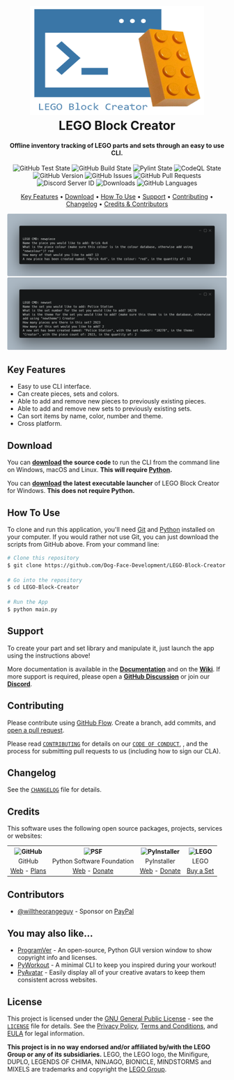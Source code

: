 <!-- Logo -->
<h1 align="center">
  <img src="https://raw.githubusercontent.com/Dog-Face-Development/LEGO-Block-Creator/master/docs/images/logo.png" height="250px" width="400px" alt="LEGO Block Creator">
  <br>
  LEGO Block Creator
  <br>
</h1>

<!-- Copy -->
<h4 align="center">Offline inventory tracking of LEGO parts and sets through an easy to use CLI.</h4>

<!-- Badges -->
<div align="center">
  <!-- Stability -->
  <img alt="GitHub Test State" src="https://github.com/Dog-Face-Development/LEGO-Block-Creator/actions/workflows/test.yml/badge.svg">
  <!-- Stability -->
  <img alt="GitHub Build State" src="https://github.com/Dog-Face-Development/LEGO-Block-Creator/actions/workflows/build.yml/badge.svg">
  <!-- Stability -->
  <img alt="Pylint State" src="https://github.com/Dog-Face-Development/LEGO-Block-Creator/actions/workflows/pylint.yml/badge.svg">
  <!-- CodeQL -->
  <img alt="CodeQL State" src="https://github.com/Dog-Face-Development/LEGO-Block-Creator/actions/workflows/codeql-analysis.yml/badge.svg">
  <!-- Version -->
  <img alt="GitHub Version" src="https://img.shields.io/github/v/release/Dog-Face-Development/LEGO-Block-Creator?include_prereleases">
  <!-- Issues -->
  <img alt="GitHub Issues" src="https://img.shields.io/github/issues/Dog-Face-Development/LEGO-Block-Creator">
  <!-- Pull Requests -->
  <img alt="GitHub Pull Requests" src="https://img.shields.io/github/issues-pr/Dog-Face-Development/LEGO-Block-Creator">
  <!-- Discord -->
  <img alt="Discord Server ID" src="https://img.shields.io/discord/961502230521978920">
  <!-- Downloads -->
  <img alt="Downloads" src="https://img.shields.io/github/downloads/Dog-Face-Development/LEGO-Block-Creator/total">
  <!-- Language Count -->
  <img alt="GitHub Languages" src="https://img.shields.io/github/languages/count/Dog-Face-Development/LEGO-Block-Creator">
</div>

<!-- Navigation -->
<p align="center">
  <a href="#key-features">Key Features</a> •
  <a href="#download">Download</a> •
  <a href="#how-to-use">How To Use</a> •
  <a href="#support">Support</a> •
  <a href="#contributing">Contributing</a> •
  <a href="#changelog">Changelog</a> •
  <a href="#credits">Credits & Contributors</a>
</p>

<!-- Screenshot(s) -->
![screenshot](https://raw.githubusercontent.com/Dog-Face-Development/LEGO-Block-Creator/master/docs/images/newpiece.png)
![screenshot](https://raw.githubusercontent.com/Dog-Face-Development/LEGO-Block-Creator/master/docs/images/newset.png)

## Key Features

* Easy to use CLI interface.
* Can create pieces, sets and colors.
* Able to add and remove new pieces to previously existing pieces.
* Able to add and remove new sets to previously existing sets.
* Can sort items by name, color, number and theme.
* Cross platform.

## Download

You can **[download](https://github.com/Dog-Face-Development/LEGO-Block-Creator/releases/latest) the source code** to run the CLI from the command line on Windows, macOS and Linux. **This will require [Python](https://www.python.org/downloads/).**

You can **[download](https://github.com/Dog-Face-Development/LEGO-Block-Creator/releases/latest) the latest executable launcher** of LEGO Block Creator for Windows. **This does not require Python.**

## How To Use

To clone and run this application, you'll need [Git](https://git-scm.com/downloads) and [Python](https://www.python.org/downloads/) installed on your computer. If you would rather not use Git, you can just download the scripts from GitHub above. From your command line:

```bash
# Clone this repository
$ git clone https://github.com/Dog-Face-Development/LEGO-Block-Creator.git

# Go into the repository
$ cd LEGO-Block-Creator

# Run the App
$ python main.py
```

## Support

To create your part and set library and manipulate it, just launch the app using the instructions above!

More documentation is available in the **[Documentation](https://github.com/Dog-Face-Development/LEGO-Block-Creator/tree/main/docs)** and on the **[Wiki](https://github.com/Dog-Face-Development/LEGO-Block-Creator/wiki)**. If more support is required, please open a **[GitHub Discussion](https://github.com/Dog-Face-Development/LEGO-Block-Creator/discussions/new)** or join our **[Discord](https://discord.gg/hnKjsBcpBR)**.

## Contributing

Please contribute using [GitHub Flow](https://guides.github.com/introduction/flow). Create a branch, add commits, and [open a pull request](https://github.com/Dog-Face-Development/LEGO-Block-Creator/compare).

Please read [`CONTRIBUTING`](CONTRIBUTING.md) for details on our [`CODE OF CONDUCT`](CODE_OF_CONDUCT.md), , and the process for submitting pull requests to us (including how to sign our CLA).

## Changelog

See the [`CHANGELOG`](CHANGELOG.md) file for details.

## Credits

This software uses the following open source packages, projects, services or websites:

<!-- Credits Table -->
<table>
  <tr>
    <th align="center"><img src="https://applets.imgix.net/https%3A%2F%2Fassets.ifttt.com%2Fimages%2Fchannels%2F2107379463%2Ficons%2Fmonochrome_large.png?w=240&h=240&s=8a19bbc158996d098e2fb18310ba7f33" width="150" height="150" alt="GitHub"/></th>
    <th align="center"><img src="https://upload.wikimedia.org/wikipedia/commons/thumb/c/c3/Python-logo-notext.svg/182px-Python-logo-notext.svg.png" width="150" height="150" alt="PSF"/></th>
    <th align="center"><img src="https://pyinstaller.readthedocs.io/en/v4.2/_static/pyinstaller-draft1a.ico" width="150" height="150" alt="PyInstaller"/></th>
    <th align="center"><img src="https://upload.wikimedia.org/wikipedia/commons/thumb/2/24/LEGO_logo.svg/2048px-LEGO_logo.svg.png" width="150" height="150" alt="LEGO"/></th>
  </tr>
  <tr>
    <td align="center">GitHub</td>
    <td align="center">Python Software Foundation</td>
    <td align="center">PyInstaller</td>
    <td align="center">LEGO</td>
  </tr>
  <tr>
    <td align="center"><a href="https://github.com/">Web</a> - <a href="https://github.com/pricing">Plans</a></td>
    <td align="center"><a href="https://www.python.org/">Web</a> - <a href="https://psfmember.org/civicrm/contribute/transact?reset=1&id=2">Donate</a></td>
    <td align="center"><a href="https://pyinstaller.readthedocs.io/en/stable/">Web</a> - <a href="https://www.pyinstaller.org/funding.html#funding-by-individuals">Donate</a></td>
    <td align="center"><a href="https://www.lego.com/">Buy a Set</a></td>
  </tr>
</table>

## Contributors

* [@willtheorangeguy](https://github.com/willtheorangeguy) - Sponsor on [PayPal](https://paypal.me/wvdg44?country.x=CA&locale.x=en_US)

## You may also like...

* [ProgramVer](https://github.com/Dog-Face-Development/ProgramVer) - An open-source, Python GUI version window to show copyright info and licenses.
* [PyWorkout](https://github.com/Dog-Face-Development/PyWorkout) - A minimal CLI to keep you inspired during your workout!
* [PyAvatar](https://github.com/Dog-Face-Development/PyAvatar) - Easily display all of your creative avatars to keep them consistent across websites.

## License

This project is licensed under the [GNU General Public License](https://www.gnu.org/licenses/gpl-3.0.en.html) - see the [`LICENSE`](LICENSE.md) file for details. See the [Privacy Policy](https://github.com/Dog-Face-Development/LEGO-Block-Creator/blob/master/docs/legal/PRIVACY.md), [Terms and Conditions](https://github.com/Dog-Face-Development/LEGO-Block-Creator/blob/master/docs/legal/TERMS.md), and [EULA](https://github.com/Dog-Face-Development/LEGO-Block-Creator/blob/master/docs/legal/EULA.md) for legal information.

**This project is in no way endorsed and/or affiliated by/with the LEGO Group or any of its subsidiaries.** LEGO, the LEGO logo, the Minifigure, DUPLO, LEGENDS OF CHIMA, NINJAGO, BIONICLE, MINDSTORMS and MIXELS are trademarks and copyright the [LEGO Group](https://www.lego.com/en-ca/legal/).
